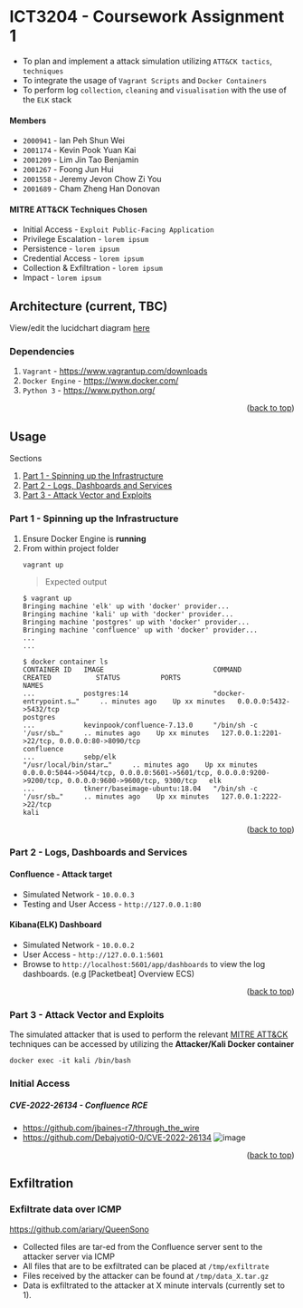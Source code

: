 # ICT3204 - Coursework Assignment 1

- To plan and implement a attack simulation utilizing `ATT&CK tactics`, `techniques`
- To integrate the usage of `Vagrant Scripts` and `Docker Containers`
- To perform log `collection`, `cleaning` and `visualisation` with the use of the `ELK` stack

#### Members
- `2000941` - Ian Peh Shun Wei
- `2001174` - Kevin Pook Yuan Kai
- `2001209` - Lim Jin Tao Benjamin
- `2001267` - Foong Jun Hui
- `2001558` - Jeremy Jevon Chow Zi You
- `2001689` - Cham Zheng Han Donovan

#### MITRE ATT&CK Techniques Chosen
- Initial Access - `Exploit Public-Facing Application`
- Privilege Escalation - `lorem ipsum`
- Persistence - `lorem ipsum`
- Credential Access - `lorem ipsum`
- Collection & Exfiltration - `lorem ipsum`
- Impact - `lorem ipsum`

## Architecture (current, TBC)
View/edit the lucidchart diagram [here](https://lucid.app/lucidchart/6e6578d6-0ba2-476d-b156-56c140aab2bd/edit?viewport_loc=-393%2C-96%2C2219%2C979%2C0_0&invitationId=inv_5979f7e6-9a73-4b7e-b835-07418f9dae9d#)

### Dependencies
1. `Vagrant` - https://www.vagrantup.com/downloads
2. `Docker Engine` - https://www.docker.com/
3. `Python 3` - https://www.python.org/

<p align="right">(<a href="#ict3204---coursework-assignment-1">back to top</a>)</p>

## Usage 
Sections
1. [Part 1 - Spinning up the Infrastructure](https://github.com/kevinnivekkevin/3204_coursework_1/edit/rewrite2/README.md#part-1---spinning-up-the-infrastructure)
2. [Part 2 - Logs, Dashboards and Services](https://github.com/kevinnivekkevin/3204_coursework_1/edit/rewrite2/README.md#part-2---logs-dashboards-and-services)
3. [Part 3 - Attack Vector and Exploits](https://github.com/kevinnivekkevin/3204_coursework_1/edit/rewrite2/README.md#part-3---attack-vector-and-exploits)
### Part 1 - Spinning up the Infrastructure
1. Ensure Docker Engine is **running**
2. From within project folder
    ```
    vagrant up
    ```
    > Expected output
      ```
      $ vagrant up
      Bringing machine 'elk' up with 'docker' provider...
      Bringing machine 'kali' up with 'docker' provider...
      Bringing machine 'postgres' up with 'docker' provider...
      Bringing machine 'confluence' up with 'docker' provider...
      ...
      ...
      ```
      ```
      $ docker container ls
      CONTAINER ID   IMAGE                           COMMAND                    CREATED           STATUS          PORTS                                                                                                      NAMES
      ...            postgres:14                     "docker-entrypoint.s…"     .. minutes ago    Up xx minutes   0.0.0.0:5432->5432/tcp                                                                                     postgres
      ...            kevinpook/confluence-7.13.0     "/bin/sh -c '/usr/sb…"     .. minutes ago    Up xx minutes   127.0.0.1:2201->22/tcp, 0.0.0.0:80->8090/tcp                                                               confluence
      ...            sebp/elk                        "/usr/local/bin/star…"     .. minutes ago    Up xx minutes   0.0.0.0:5044->5044/tcp, 0.0.0.0:5601->5601/tcp, 0.0.0.0:9200->9200/tcp, 0.0.0.0:9600->9600/tcp, 9300/tcp   elk
      ...            tknerr/baseimage-ubuntu:18.04   "/bin/sh -c '/usr/sb…"     .. minutes ago    Up xx minutes   127.0.0.1:2222->22/tcp                                                                                     kali
      ```

<p align="right">(<a href="#ict3204---coursework-assignment-1">back to top</a>)</p>

### Part 2 - Logs, Dashboards and Services

#### Confluence - Attack target
- Simulated Network - `10.0.0.3`
- Testing and User Access - `http://127.0.0.1:80`

#### Kibana(ELK) Dashboard
- Simulated Network - `10.0.0.2`
- User Access - `http://127.0.0.1:5601`
- Browse to `http://localhost:5601/app/dashboards` to view the log dashboards. (e.g [Packetbeat] Overview ECS)

<p align="right">(<a href="#ict3204---coursework-assignment-1">back to top</a>)</p>

### Part 3 - Attack Vector and Exploits
The simulated attacker that is used to perform the relevant [MITRE ATT&CK](https://attack.mitre.org) techniques can be accessed by utilizing the **Attacker/Kali Docker container**
```
docker exec -it kali /bin/bash
```

### Initial Access
##### CVE-2022-26134 - Confluence RCE
- https://github.com/jbaines-r7/through_the_wire
- https://github.com/Debajyoti0-0/CVE-2022-26134
  ![image](https://user-images.githubusercontent.com/63487456/194700550-61e765b9-cc48-4789-88f1-bf01eeb86ac1.png)

<p align="right">(<a href="#ict3204---coursework-assignment-1">back to top</a>)</p>

## Exfiltration
### Exfiltrate data over ICMP
https://github.com/ariary/QueenSono

- Collected files are tar-ed from the Confluence server sent to the attacker server via ICMP
- All files that are to be exfiltrated can be placed at `/tmp/exfiltrate`
- Files received by the attacker can be found at `/tmp/data_X.tar.gz`
- Data is exfiltrated to the attacker at X minute intervals (currently set to 1).
